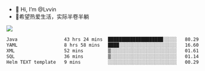 - 👋 Hi, I’m @Lvvin
- 🍎希望热爱生活，实际半卷半躺
<!--
👀 I’m interested in ...
- 🌱 I’m currently learning ...
- 💞️ I’m looking to collaborate on ...
- 📫 How to reach me ...
->

<!---
Lvvin/Lvvin is a ✨ special ✨ repository because its `README.md` (this file) appears on your GitHub profile.
You can click the Preview link to take a look at your changes.

![Lvvin's GitHub stats](https://github-readme-stats.vercel.app/api?username=Lvvin&theme=default&show_icons=true&count_private=true)
--->

<a href="https://github.com/anuraghazra/github-readme-stats">
  <img align="center" src="https://github-readme-stats-lvvins-projects.vercel.app/api?username=Lvvin&theme=default&show_icons=true&count_private=true" />
</a>

<!--START_SECTION:waka-->

```txt
Java                 43 hrs 24 mins  ████████████████████░░░░░   80.29 %
YAML                 8 hrs 58 mins   ████░░░░░░░░░░░░░░░░░░░░░   16.60 %
XML                  52 mins         ▒░░░░░░░░░░░░░░░░░░░░░░░░   01.61 %
SQL                  36 mins         ▒░░░░░░░░░░░░░░░░░░░░░░░░   01.14 %
Helm TEXT template   9 mins          ░░░░░░░░░░░░░░░░░░░░░░░░░   00.29 %
```

<!--END_SECTION:waka-->


